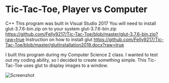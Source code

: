 # Tic-Tac-Toe, Player vs Computer
C++ 
This program was built in Visual Studio 2017
You will need to install glut-3.7.6-bin.zip on to your system
glut-3.7.6-bin.zip https://github.com/Felly9217/Tic-Tac-Toe/blob/master/glut-3.7.6-bin.zip?raw=true
Instruction on how to install glut https://github.com/Felly9217/Tic-Tac-Toe/blob/master/glutInstallation2019.docx?raw=true

I built this program during my Computer Science 2 class.
I wanted to test out my coding ability, so I decided to create something simple.
This Tic-Tac-Toe uses glut to display images to a window.

![Screenshot](screenshot.png)
